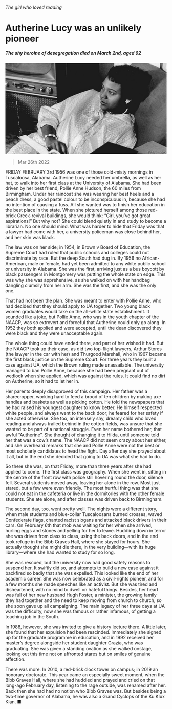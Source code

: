 ###### The girl who loved reading

# Autherine Lucy was an unlikely pioneer 

##### The shy heroine of desegregation died on March 2nd, aged 92 

![image](images/20220326_OBP001_1.jpg) 

> Mar 26th 2022 

FRIDAY FEBRUARY 3rd 1956 was one of those cold-misty mornings in Tuscaloosa, Alabama. Autherine Lucy needed her umbrella, as well as her hat, to walk into her first class at the University of Alabama. She had been driven by her best friend, Pollie Anne Hudson, the 60 miles from Birmingham. Under her raincoat she was wearing her best heels and a peach dress, a good pastel colour to be inconspicuous in, because she had no intention of causing a fuss. All she wanted was to finish her education in the best place in the state. When she pictured herself among those red-brick Greek-revival buildings, she would think: “Girl, you’ve got great aspirations!” But why not? She could blend quietly in and study to become a librarian. No one should mind. What was harder to hide that Friday was that a lawyer had come with her, a university policeman was close behind her, and her skin was black.

The law was on her side; in 1954, in Brown v Board of Education, the Supreme Court had ruled that public schools and colleges could not discriminate by race. But the deep South had dug in. By 1956 no African-American, male or female, had yet been admitted to any white public school or university in Alabama. She was the first, arriving just as a bus boycott by black passengers in Montgomery was putting the whole state on edge. This was why she was apprehensive, as she walked on with her handbag dangling clumsily from her arm. She was the first, and she was the only one.


That had not been the plan. She was meant to enter with Pollie Anne, who had decided that they should apply to UA together. Two young black women graduates would take on the all-white state establishment. It sounded like a joke, but Pollie Anne, who was in the youth chapter of the NAACP, was so extrovert and forceful that Autherine could only go along. In 1952 they both applied and were accepted, until the dean discovered they were black and they were unacceptable again.

The whole thing could have ended there, and part of her wished it had. But the NAACP took up their case, as did two top-flight lawyers, Arthur Stores (the lawyer in the car with her) and Thurgood Marshall, who in 1967 became the first black justice on the Supreme Court. For three years they built a case against UA, which the Brown ruling made unassailable. The university managed to ban Pollie Anne, because she had been pregnant out of wedlock when she applied, which was against the rules. It could find no dirt on Autherine, so it had to let her in.

Her parents deeply disapproved of this campaign. Her father was a sharecropper, working hard to feed a brood of ten children by making axe handles and baskets as well as picking cotton. He told the newspapers that he had raised his youngest daughter to know better. He himself respected white people, and always went to the back door; he feared for her safety if she acted otherwise. She too, an intensely shy, dreamy child who loved reading and always trailed behind in the cotton fields, was unsure that she wanted to be part of a national struggle. Even her name bothered her, that awful “Autherine”. She thought of changing it to Hilda, until someone told her that was a cow’s name. The NAACP did not seem crazy about her either, and she overheard remarks that she and Pollie Anne were not the best or most scholarly candidates to head the fight. Day after day she prayed about it all, but in the end she decided that going to UA was what she had to do.

So there she was, on that Friday, more than three years after she had applied to come. The first class was geography. When she went in, sitting in the centre of the front row with police still hovering round the door, silence fell. Several students moved away, leaving her alone in the row. Most just stared, but a few were even friendly. The most hurtful thing was that she could not eat in the cafeteria or live in the dormitories with the other female students. She ate alone, and after classes was driven back to Birmingham.

The second day, too, went pretty well. The nights were a different story, when male students and blue-collar Tuscaloosans burned crosses, waved Confederate flags, chanted racist slogans and attacked black drivers in their cars. On February 6th that mob was waiting for her when she arrived, hurling eggs and stones and yelling for her to leave. Huddling down in terror she was driven from class to class, using the back doors, and in the end took refuge in the Bibb Graves Hall, where she stayed for hours. She actually thought she might die there, in the very building—with its huge library—where she had wanted to study for so long.

She was rescued, but the university now had good safety reasons to suspend her. It swiftly did so, and attempts to build a new case against it backfired so badly that she was expelled. This looked like the end of her academic career. She was now celebrated as a civil-rights pioneer, and for a few months she made speeches like an activist. But she was tired and disheartened, with no mind to dwell on hateful things. Besides, her heart was full of her new husband Hugh Foster, a minister, the growing family they had together and the need to keep moving from church to church, so she soon gave up all campaigning. The main legacy of her three days at UA was the difficulty, now she was famous or rather infamous, of getting a teaching job in the South.

In 1988, however, she was invited to give a history lecture there. A little later, she found that her expulsion had been rescinded. Immediately she signed up for the graduate programme in education, and in 1992 received her master’s degree alongside her student daughter Grazia, who was graduating. She was given a standing ovation as she walked onstage, looking out this time not on affronted stares but on smiles of genuine affection.

There was more. In 2010, a red-brick clock tower on campus; in 2019 an honorary doctorate. This year came an especially sweet moment, when the Bibb Graves Hall, where she had huddled and prayed and cried on that long-ago February day, listening to the rage outside, was renamed after her. Back then she had had no notion who Bibb Graves was. But besides being a two-time governor of Alabama, he was also a Grand Cyclops of the Ku Klux Klan. ■

